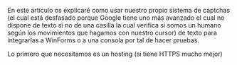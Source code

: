 En este artículo os explicaré como usar nuestro propio sistema de captchas (el cual está desfasado porque Google tiene uno más avanzado el cual no dispone de texto si no de una casilla la cual verifica si somos un humano según los movimientos que hagamos con nuestro cursor) de texto para integrarlas a WinForms o a una consola por tal de hacer pruebas.

Lo primero que necesitamos es un hosting (si tiene HTTPS mucho mejor)
